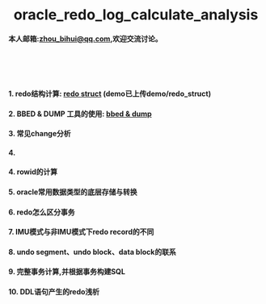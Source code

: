 <h1 align = "center">oracle_redo_log_calculate_analysis</h1>

#### 本人邮箱:zhou_bihui@qq.com,欢迎交流讨论。
<br>
<br>
<br>

#### 1. redo结构计算: [redo struct](https://github.com/zhoubihui/redo_log_calculate_analysis/blob/master/redo_struct.md) (demo已上传demo/redo_struct)

#### 2. BBED & DUMP 工具的使用: [bbed & dump](https://github.com/zhoubihui/redo_log_calculate_analysis/blob/master/BBED%20%26%20DUMP%E5%B7%A5%E5%85%B7%E7%9A%84%E4%BD%BF%E7%94%A8.md)

#### 3. 常见change分析

#### 4. 

#### 4. rowid的计算

#### 5. oracle常用数据类型的底层存储与转换

#### 6. redo怎么区分事务

#### 7. IMU模式与非IMU模式下redo record的不同

#### 8. undo segment、undo block、data block的联系

#### 9. 完整事务计算,并根据事务构建SQL

#### 10. DDL语句产生的redo浅析